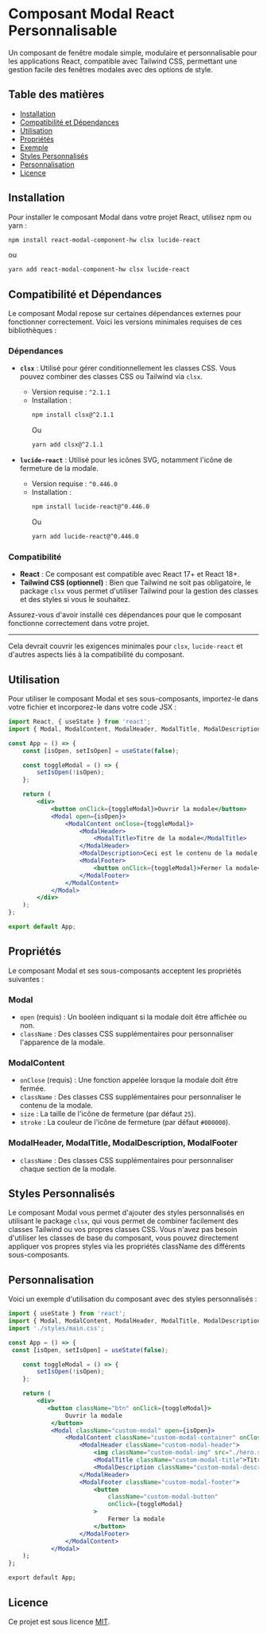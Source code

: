# Composant Modal React Personnalisable

Un composant de fenêtre modale simple, modulaire et personnalisable pour les applications React, compatible avec Tailwind CSS, permettant une gestion facile des fenêtres modales avec des options de style.

## Table des matières

-   [Installation](#installation)
-   [Compatibilité et Dépendances](#compatibilité-et-dépendances)
-   [Utilisation](#utilisation)
-   [Propriétés](#propriétés)
-   [Exemple](#exemple)
-   [Styles Personnalisés](#styles-personnalisés)
-   [Personnalisation](#personnalisation)
-   [Licence](#licence)

## Installation

Pour installer le composant Modal dans votre projet React, utilisez npm ou yarn :

```bash
npm install react-modal-component-hw clsx lucide-react
```

ou

```bash
yarn add react-modal-component-hw clsx lucide-react
```

## Compatibilité et Dépendances

Le composant Modal repose sur certaines dépendances externes pour fonctionner correctement. Voici les versions minimales requises de ces bibliothèques :

### Dépendances

-   **`clsx`** : Utilisé pour gérer conditionnellement les classes CSS. Vous pouvez combiner des classes CSS ou Tailwind via `clsx`.

    -   Version requise : `^2.1.1`
    -   Installation :
        ```bash
        npm install clsx@^2.1.1
        ```
        Ou
        ```bash
        yarn add clsx@^2.1.1
        ```

-   **`lucide-react`** : Utilisé pour les icônes SVG, notamment l'icône de fermeture de la modale.
    -   Version requise : `^0.446.0`
    -   Installation :
        ```bash
        npm install lucide-react@^0.446.0
        ```
        Ou
        ```bash
        yarn add lucide-react@^0.446.0
        ```

### Compatibilité

-   **React** : Ce composant est compatible avec React 17+ et React 18+.
-   **Tailwind CSS (optionnel)** : Bien que Tailwind ne soit pas obligatoire, le package `clsx` vous permet d'utiliser Tailwind pour la gestion des classes et des styles si vous le souhaitez.

Assurez-vous d'avoir installé ces dépendances pour que le composant fonctionne correctement dans votre projet.

---

Cela devrait couvrir les exigences minimales pour `clsx`, `lucide-react` et d'autres aspects liés à la compatibilité du composant.

## Utilisation

Pour utiliser le composant Modal et ses sous-composants, importez-le dans votre fichier et incorporez-le dans votre code JSX :

```jsx
import React, { useState } from 'react';
import { Modal, ModalContent, ModalHeader, ModalTitle, ModalDescription, ModalFooter } from 'react-modal-component-hw';

const App = () => {
    const [isOpen, setIsOpen] = useState(false);

    const toggleModal = () => {
        setIsOpen(!isOpen);
    };

    return (
        <div>
            <button onClick={toggleModal}>Ouvrir la modale</button>
            <Modal open={isOpen}>
                <ModalContent onClose={toggleModal}>
                    <ModalHeader>
                        <ModalTitle>Titre de la modale</ModalTitle>
                    </ModalHeader>
                    <ModalDescription>Ceci est le contenu de la modale.</ModalDescription>
                    <ModalFooter>
                        <button onClick={toggleModal}>Fermer la modale</button>
                    </ModalFooter>
                </ModalContent>
            </Modal>
        </div>
    );
};

export default App;
```

## Propriétés

Le composant Modal et ses sous-composants acceptent les propriétés suivantes :

### Modal

-   `open` (requis) : Un booléen indiquant si la modale doit être affichée ou non.
-   `className` : Des classes CSS supplémentaires pour personnaliser l'apparence de la modale.

### ModalContent

-   `onClose` (requis) : Une fonction appelée lorsque la modale doit être fermée.
-   `className` : Des classes CSS supplémentaires pour personnaliser le contenu de la modale.
-   `size` : La taille de l'icône de fermeture (par défaut `25`).
-   `stroke` : La couleur de l'icône de fermeture (par défaut `#000000`).

### ModalHeader, ModalTitle, ModalDescription, ModalFooter

-   `className` : Des classes CSS supplémentaires pour personnaliser chaque section de la modale.

## Styles Personnalisés

Le composant Modal vous permet d'ajouter des styles personnalisés en utilisant le package `clsx`, qui vous permet de combiner facilement des classes Tailwind ou vos propres classes CSS. Vous n'avez pas besoin d'utiliser les classes de base du composant, vous pouvez directement appliquer vos propres styles via les propriétés className des différents sous-composants.

## Personnalisation

Voici un exemple d'utilisation du composant avec des styles personnalisés :

```jsx
import { useState } from 'react';
import { Modal, ModalContent, ModalHeader, ModalTitle, ModalDescription, ModalFooter } from 'react-modal-component-hw';
import './styles/main.css';

const App = () => {
 const [isOpen, setIsOpen] = useState(false);

    const toggleModal = () => {
        setIsOpen(!isOpen);
    };

    return (
        <div>
           <button className="btn" onClick={toggleModal}>
                Ouvrir la modale
            </button>
            <Modal className="custom-modal" open={isOpen}>
                <ModalContent className="custom-modal-container" onClose={toggleModal} stroke="#dfdfdf" size={32}>
                    <ModalHeader className="custom-modal-header">
                        <img className="custom-modal-img" src="./hero.svg" alt="héros" />
                        <ModalTitle className="custom-modal-title">Titre de la modale</ModalTitle>
                        <ModalDescription className="custom-modal-description">Ceci est le contenu de la modale.</ModalDescription>
                    </ModalHeader>
                    <ModalFooter className="custom-modal-footer">
                        <button
                            className="custom-modal-button"
                            onClick={toggleModal}
                        >
                            Fermer la modale
                        </button>
                    </ModalFooter>
                </ModalContent>
            </Modal>
    );
};

export default App;
```

## Licence

Ce projet est sous licence [MIT](LICENSE).

